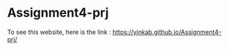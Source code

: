 # Assignment4-prj
To see this website, here is the link : https://yinkab.github.io/Assignment4-prj/
